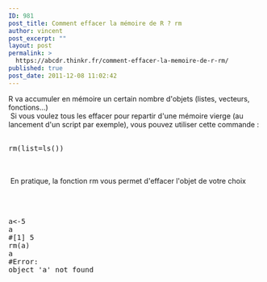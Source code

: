 ```yaml
---
ID: 981
post_title: Comment effacer la mémoire de R ? rm
author: vincent
post_excerpt: ""
layout: post
permalink: >
  https://abcdr.thinkr.fr/comment-effacer-la-memoire-de-r-rm/
published: true
post_date: 2011-12-08 11:02:42
---
```

R va accumuler en mémoire un certain nombre d'objets (listes, vecteurs, fonctions...)<br /> Si vous voulez tous les effacer pour repartir d'une mémoire vierge (au lancement d'un script par exemple), vous pouvez utiliser cette commande :<br />  <pre>rm(list=ls())</pre> <br /> <br /> En pratique, la fonction rm vous permet d'effacer l'objet de votre choix<br /> <br />  <pre><br />a&lt;-5<br />a<br />#[1] 5<br />rm(a)<br />a<br />#Error: object 'a' not found</pre>